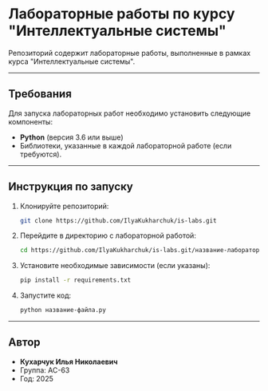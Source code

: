 # Лабораторные работы по курсу "Интеллектуальные системы"

Репозиторий содержит лабораторные работы, выполненные в рамках курса "Интеллектуальные системы".

---

## Требования

Для запуска лабораторных работ необходимо установить следующие компоненты:

- **Python** (версия 3.6 или выше)
- Библиотеки, указанные в каждой лабораторной работе (если требуются).

---

## Инструкция по запуску

1. Клонируйте репозиторий:
   ```bash
   git clone https://github.com/IlyaKukharchuk/is-labs.git
   ```

2. Перейдите в директорию с лабораторной работой:
   ```bash
   cd https://github.com/IlyaKukharchuk/is-labs.git/название-лабораторной-работы
   ```

3. Установите необходимые зависимости (если указаны):
   ```bash
   pip install -r requirements.txt
   ```

4. Запустите код:
   ```bash
   python название-файла.py
   ```

---

## Автор

- **Кухарчук Илья Николаевич**
- Группа: АС-63
- Год: 2025
